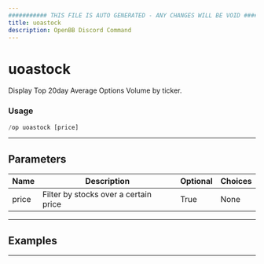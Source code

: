 ```yaml
---
########### THIS FILE IS AUTO GENERATED - ANY CHANGES WILL BE VOID ###########
title: uoastock
description: OpenBB Discord Command
---
```


# uoastock

Display Top 20day Average Options Volume by ticker.

### Usage

```python wordwrap
/op uoastock [price]
```

---

## Parameters

| Name | Description | Optional | Choices |
| ---- | ----------- | -------- | ------- |
| price | Filter by stocks over a certain price | True | None |


---

## Examples


---
